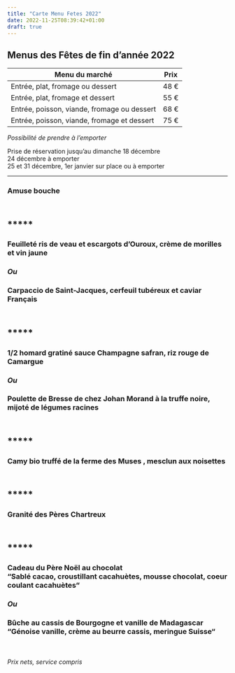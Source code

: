 ```yaml
---
title: "Carte Menu Fetes 2022"
date: 2022-11-25T08:39:42+01:00
draft: true
---
```


## Menus des Fêtes de fin d’année 2022


Menu du marché                   | Prix
---------------------------------|------
Entrée, plat, fromage ou dessert | 48 €
Entrée, plat, fromage et dessert | 55 €
Entrée, poisson, viande, fromage ou dessert | 68 €
Entrée, poisson, viande, fromage et dessert | 75 €

_Possibilité de prendre à l’emporter_

Prise de réservation jusqu’au dimanche 18 décembre 
<br/>
24 décembre à emporter
<br/>
25 et 31 décembre, 1er janvier sur place ou à emporter


<hr/>

### Amuse bouche

## <br/>*****

### Feuilleté ris de veau et escargots d’Ouroux, crème de morilles et vin jaune

### _Ou_

### Carpaccio de Saint-Jacques, cerfeuil tubéreux et caviar Français

## <br/> *****

### 1/2 homard gratiné sauce Champagne safran, riz rouge de Camargue

### _Ou_

### Poulette de Bresse de chez Johan Morand à la truffe noire, mijoté de légumes racines

## <br/> *****

### Camy bio truffé de la ferme des Muses , mesclun aux noisettes

## <br/> *****

### Granité des Pères Chartreux

## <br/> *****

### Cadeau du Père Noël au chocolat <br/> “Sablé cacao, croustillant cacahuètes, mousse chocolat, coeur coulant cacahuètes“

### _Ou_

### Bûche au cassis de Bourgogne et vanille de Madagascar<br/>“Génoise vanille, crème au beurre cassis, meringue Suisse“

<br/><br/>
_Prix nets, service compris_
<br/>